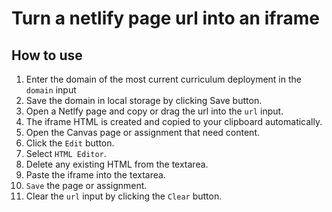 # Turn a netlify page url into an iframe

## How to use

1. Enter the domain of the most current curriculum deployment in the `domain` input
2. Save the domain in local storage by clicking Save button.
3. Open a Netlfy page and copy or drag the url into the `url` input.
4. The iframe HTML is created and copied to your clipboard automatically.
5. Open the Canvas page or assignment that need content.
6. Click the `Edit` button.
7. Select `HTML Editor`.
8. Delete any existing HTML from the textarea.
9. Paste the iframe into the textarea.
10. `Save` the page or assignment.
11. Clear the `url` input by clicking the `Clear` button.
